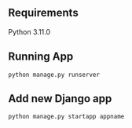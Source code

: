 ## Requirements

Python 3.11.0 

## Running App

`python manage.py runserver`

## Add new Django app

`python manage.py startapp appname`